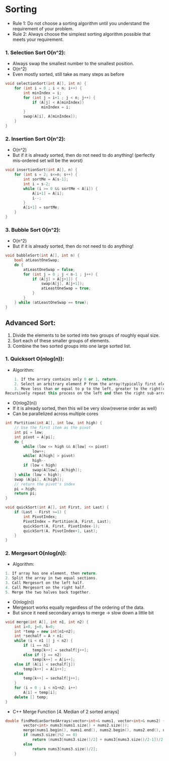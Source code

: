 # Sorting
* Rule 1: Do not choose a sorting algorithm until you understand the requirement of your problem.
* Rule 2: Always choose the simplest sorting algorithm possible that meets your requirement.

### 1. Selection Sort O(n^2): 
* Always swap the smallest number to the smallest position.
* O(n^2)
* Even mostly sorted, still take as many steps as before

```C++
void selectionSort(int A[], int n) {
	for (int i = 0 ; i < n; i++) {
		int minIndex = i;
		for (int j = i+1 ; j < n; j++) {
			if (A[j] < A[minIndex])
				minIndex = i;
		}
		swap(A[i], A[minIndex]);
	}
}
```

### 2. Insertion Sort O(n^2):

* O(n^2)
* But if it is already sorted, then do not need to do anything! (perfectly mis-ordered set will be the worst)

```C++
void insertionSort(int A[], n) {
	for (int s = 2; s<=n; s++) {
		int sortMe = A[s-1];
		int i = s-2;
		while (i >= 0 && sortMe < A[i]) {
			A[i+1] = A[i];
			i--;
		}
		A[i+1] = sortMe;
	}
}
```
### 3. Bubble Sort O(n^2):
* O(n^2)
* But if it is already sorted, then do not need to do anything!

```C++
void bubbleSort(int A[], int n) {
	bool atLeastOneSwap;
	do {
		atLeastOneSwap = false;
		for (int j = 0 ; j < n-1 ; j++) {
			if (A[j] > A[j+1]) {
				swap(A[j], A[j+1]);
				atLeastOneSwap = true;
			}
		}
	} while (atLeastOneSwap == true);
}

```

## Advanced Sort:
1. Divide the elements to be sorted into two groups of roughly equal size.
2. Sort each of these smaller groups of elements.
3. Combine the two sorted groups into one large sorted list.

### 1. Quicksort O(nlog(n)):
* Algorithm:

```C++
	1. If the arrary contains only 0 or 1, return.
	2. Select an arbitrary element P from the array(typically first element)
	3. Move less than or equal to p to the left, greater to the right(called partitioning)
Recursively repeat this process on the left and then the right sub-array
```

* O(nlog2(n))
* If it is already sorted, then this wil be very slow(reverse order as well)
* Can be parallelized across multiple cores

```C++
int Partition(int A[], int low, int high) {
	// Use the first item as the pivot
	int pi = low;
	int pivot = A[pi];
	do {
		while (low <= high && A[low] <= pivot)
			low++;
		while( A[high] > pivot)
			high--
		if (low < high)
			swap(A[low], A[high]);
	} while (low < high);
	swap (A[pi], A[high]);
	// return the pivot's index
	pi = high;
	return pi;
}

void quickSort(int A[], int First, int Last) {
	if (Last - First >=1) {
		int PivotIndex;
		PivotIndex = Partition(A, First, Last);
		quickSort(A, First, PivotIndex-1);
		quickSort(A, PivotIndex+1, Last);
	}
}
```
### 2. Mergesort O(nlog(n)):
* Algorithm: 

```C++
1. If array has one element, then return.
2. Split the array in two equal sections.
3. Call Mergesort on the left half.
4. Call Mergesort on the right half.
5. Merge the two halves back together.
```

* O(nlog(n))
* Mergesort works equally regardless of the ordering of the data.
* But since it need secondary arrays to merge -> slow down a little bit

```C++
void merge(int A[], int n1, int n2) {
	int i=0, j=0, k=0;
	int *temp = new int[n1+n2];
	int *sechalf = A + n1;
	while (i < n1 || j < n2) {
		if (i == n1)
			temp[k++] = sechalf[j++];
		else if (j == n2) 
			temp[k++] = A[i++];
	else if (A[i] < sechalf[j]) 
		temp[k++] = A[i++];
	else
		temp[k++] = sechalf[j++];
	}
	for (i = 0 ; i < n1+n2; i++)
		A[i] = temp[i];
	delete [] temp;
}
```

* C++ Merge Function [4. Median of 2 sorted arrays]

```C++
double findMedianSortedArrays(vector<int>& nums1, vector<int>& nums2) {
        vector<int> nums3(nums1.size() + nums2.size());
        merge(nums1.begin(), nums1.end(), nums2.begin(), nums2.end(), nums3.begin());
        if (nums3.size()%2 == 0)
            return (nums3[nums3.size()/2] + nums3[nums3.size()/2-1])/2.0;
        else
            return nums3[nums3.size()/2];
    }

```














 
























